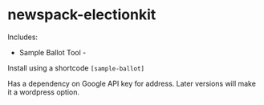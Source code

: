 # newspack-electionkit

Includes:
* Sample Ballot Tool - 

Install using a shortcode ```[sample-ballot]```

Has a dependency on Google API key for address.  Later versions will make it a wordpress option.